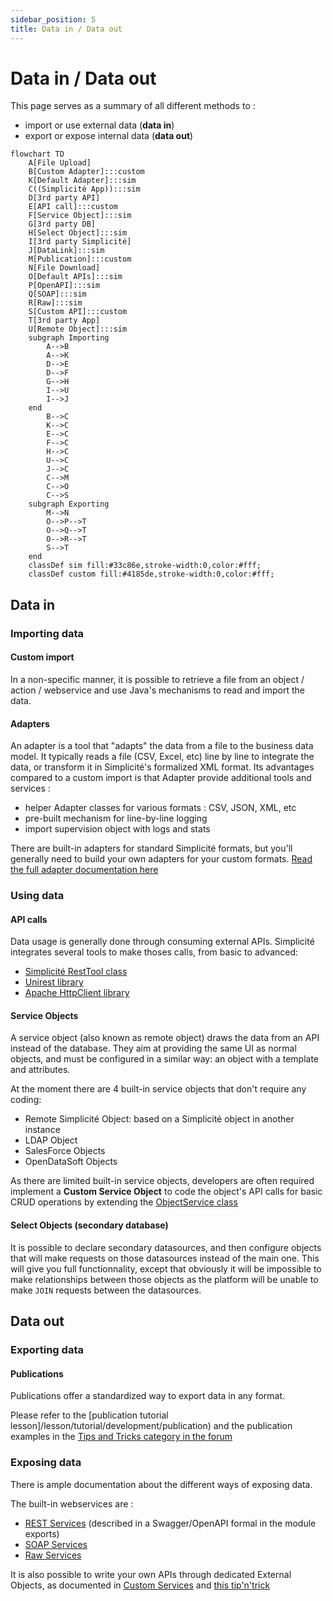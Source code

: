 ```yaml
---
sidebar_position: 5
title: Data in / Data out
---
```


Data in / Data out
====================

This page serves as a summary of all different methods to :
- import or use external data (**data in**)
- export or expose internal data (**data out**)

```mermaid
flowchart TD
    A[File Upload]
    B[Custom Adapter]:::custom
    K[Default Adapter]:::sim
    C((Simplicité App)):::sim
    D[3rd party API]
    E[API call]:::custom
    F[Service Object]:::sim
    G[3rd party DB]
    H[Select Object]:::sim
    I[3rd party Simplicité]
    J[DataLink]:::sim
    M[Publication]:::custom
    N[File Download]
    O[Default APIs]:::sim
    P[OpenAPI]:::sim
    Q[SOAP]:::sim
    R[Raw]:::sim
    S[Custom API]:::custom
    T[3rd party App]
    U[Remote Object]:::sim
    subgraph Importing
        A-->B
        A-->K
        D-->E
        D-->F
        G-->H
        I-->U
        I-->J
    end
        B-->C
        K-->C
        E-->C
        F-->C
        H-->C
        U-->C
        J-->C
        C-->M
        C-->O
        C-->S
    subgraph Exporting
        M-->N
        O-->P-->T
        O-->Q-->T
        O-->R-->T
        S-->T
    end
    classDef sim fill:#33c86e,stroke-width:0,color:#fff;
    classDef custom fill:#4185de,stroke-width:0,color:#fff;
```

Data in
---------------------------

### Importing data

#### Custom import

In a non-specific manner, it is possible to retrieve a file from an object / action / webservice and use Java's mechanisms to read and import the data.

#### Adapters 

An adapter is a tool that "adapts" the data from a file to the business data model. It typically reads a file (CSV, Excel, etc) line by line to integrate the data, or transform it in Simplicité's formalized XML format. Its advantages compared to a custom import is that Adapter provide additional tools and services : 
- helper Adapter classes for various formats : CSV, JSON, XML, etc 
- pre-built mechanism for line-by-line logging
- import supervision object with logs and stats

There are built-in adapters for standard Simplicité formats, but you'll generally need to build your own adapters for your custom formats. [Read the full adapter documentation here](/lesson/docs/integration/adapters/adapters)

### Using data

#### API calls

Data usage is generally done through consuming external APIs. Simplicité integrates several tools to make thoses calls, from basic to advanced:
- [Simplicité RestTool class](https://platform.simplicite.io/current/javadoc/com/simplicite/util/tools/RESTTool.html)
- [Unirest library](https://kong.github.io/unirest-java/#requests)
- [Apache HttpClient library](https://hc.apache.org/httpcomponents-client-4.5.x/index.html)

#### Service Objects

A service object (also known as remote object) draws the data from an API instead of the database. They aim at providing the same UI as normal objects, and must be configured in a similar way: an object with a template and attributes.

At the moment there are 4 built-in service objects that don't require any coding:
- Remote Simplicité Object: based on a Simplicité object in another instance
- LDAP Object
- SalesForce Objects
- OpenDataSoft Objects

As there are limited built-in service objects, developers are often required implement a **Custom Service Object** to code the object's API calls for basic CRUD operations by extending the [ObjectService class](https://platform.simplicite.io/current/javadoc/com/simplicite/util/ObjectService.html)

#### Select Objects (secondary database)

It is possible to declare secondary datasources, and then configure objects that will make requests on those datasources instead of the main one. This will give you full functionnality, except that obviously it will be impossible to make relationships between those objects as the platform will be unable to make `JOIN` requests between the datasources.

Data out
---------------------------

### Exporting data

#### Publications

Publications offer a standardized way to export data in any format. 

Please refer to the [publication tutorial lesson]/lesson/tutorial/development/publication) and the publication examples in the [Tips and Tricks category in the forum](https://community.simplicite.io/t/tips-and-tricks-list/2112#integration-adapters-importing-data-publications-exporting-data-webservices-exposing-data-4)

### Exposing data

There is ample documentation about the different ways of exposing data. 

The built-in webservices are :
- [REST Services](/lesson/docs/integration/rest-services) (described in a Swagger/OpenAPI formal in the module exports)
- [SOAP Services](/lesson/docs/integration/soap-services)
- [Raw Services](/lesson/docs/integration/raw-services)

It is also possible to write your own APIs through dedicated External Objects, as documented in [Custom Services](/lesson/docs/integration/custom-services) and [this tip'n'trick](https://community.simplicite.io/t/custom-webservice-example/1970)




